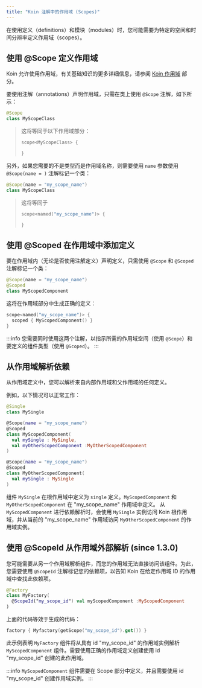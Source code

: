 ```yaml
---
title: "Koin 注解中的作用域 (Scopes)"
---
```

在使用定义（definitions）和模块（modules）时，您可能需要为特定的空间和时间分辨率定义作用域（scopes）。

## 使用 @Scope 定义作用域

Koin 允许使用作用域，有关基础知识的更多详细信息，请参阅 [Koin 作用域](/reference/koin-core/scopes.md) 部分。

要使用注解（annotations）声明作用域，只需在类上使用 `@Scope` 注解，如下所示：

```kotlin
@Scope
class MyScopeClass
```

> 这将等同于以下作用域部分：
> ```kotlin
> scope<MyScopeClass> {
> 
>}
> ```

另外，如果您需要的不是类型而是作用域名称，则需要使用 `name` 参数使用 `@Scope(name = )` 注解标记一个类：

```kotlin
@Scope(name = "my_scope_name")
class MyScopeClass
```

> 这将等同于
>
> ```kotlin
>scope<named("my_scope_name")> {
>
>}
>```

## 使用 @Scoped 在作用域中添加定义

要在作用域内（无论是否使用注解定义）声明定义，只需使用 `@Scope` 和 `@Scoped` 注解标记一个类：

```kotlin
@Scope(name = "my_scope_name")
@Scoped
class MyScopedComponent
```

这将在作用域部分中生成正确的定义：

```kotlin
scope<named("my_scope_name")> {
  scoped { MyScopedComponent() }
}
```

:::info
您需要同时使用这两个注解，以指示所需的作用域空间（使用 `@Scope`）和要定义的组件类型（使用 `@Scoped`）。
:::

## 从作用域解析依赖

从作用域定义中，您可以解析来自内部作用域和父作用域的任何定义。

例如，以下情况可以正常工作：

```kotlin
@Single
class MySingle

@Scope(name = "my_scope_name")
@Scoped
class MyScopedComponent(
  val mySingle : MySingle,
  val myOtherScopedComponent :MyOtherScopedComponent
)

@Scope(name = "my_scope_name")
@Scoped
class MyOtherScopedComponent(
  val mySingle : MySingle
)
```

组件 `MySingle` 在根作用域中定义为 `single` 定义。`MyScopedComponent` 和 `MyOtherScopedComponent` 在 "my_scope_name" 作用域中定义。
从 `MyScopedComponent` 进行依赖解析时，会使用 `MySingle` 实例访问 Koin 根作用域，并从当前的 "my_scope_name" 作用域访问 `MyOtherScopedComponent` 的作用域实例。

## 使用 @ScopeId 从作用域外部解析 (since 1.3.0)

您可能需要从另一个作用域解析组件，而您的作用域无法直接访问该组件。为此，您需要使用 `@ScopeId` 注解标记您的依赖项，以告知 Koin 在给定作用域 ID 的作用域中查找此依赖项。

```kotlin
@Factory
class MyFactory(
  @ScopeId("my_scope_id") val myScopedComponent :MyScopedComponent
)
```

上面的代码等效于生成的代码：

```kotlin
factory { Myfactory(getScope("my_scope_id").get()) }
```

此示例表明 `MyFactory` 组件将从具有 id "my_scope_id" 的作用域实例解析 `MyScopedComponent` 组件。需要使用正确的作用域定义创建使用 id "my_scope_id" 创建的此作用域。

:::info
`MyScopedComponent` 组件需要在 Scope 部分中定义，并且需要使用 id "my_scope_id" 创建作用域实例。
:::